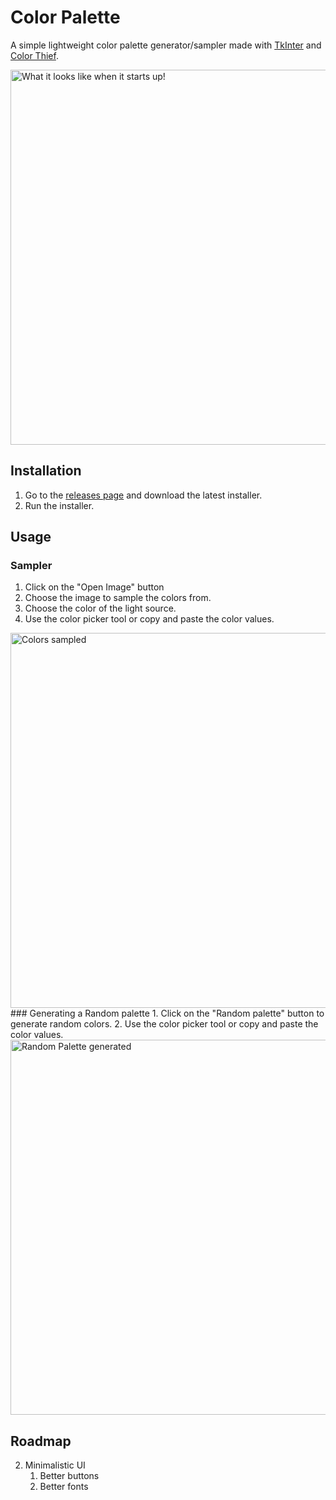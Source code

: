 # Color Palette 

A simple lightweight color palette generator/sampler made with [TkInter](https://wiki.python.org/moin/TkInter) and [Color Thief](https://github.com/lokesh/color-thief).

<img src="https://user-images.githubusercontent.com/27499080/123486371-bf02c900-d5c0-11eb-903e-58ac166238a8.jpg" alt="What it looks like when it starts up!" width="600">

## Installation
1. Go to the [releases page](https://github.com/pi3123/ColorPaletteSampler/releases/tag/v1.0) and download the latest installer.
2. Run the installer.

## Usage
### Sampler
1. Click on the "Open Image" button 
2. Choose the image to sample the colors from.
3. Choose the color of the light source.
4. Use the color picker tool or copy and paste the color values.
<img src="https://user-images.githubusercontent.com/27499080/123486799-97603080-d5c1-11eb-8348-6a4059630bb1.jpg" alt="Colors sampled" width="600">
### Generating a Random palette
1. Click on the "Random palette" button to generate random colors.
2. Use the color picker tool or copy and paste the color values.
<img src="https://user-images.githubusercontent.com/27499080/123486792-94fdd680-d5c1-11eb-95de-fb8b3e1e113e.jpg" alt="Random Palette generated" width="600">

## Roadmap
2. Minimalistic UI
	1. Better buttons
	2. Better fonts
